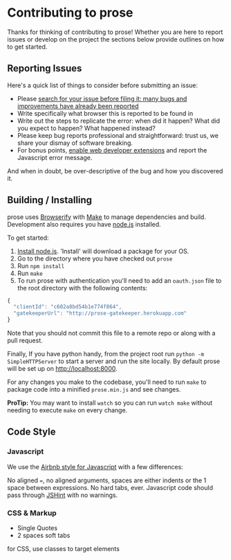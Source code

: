 # Contributing to prose

Thanks for thinking of contributing to prose! Whether you are here to report
issues or develop on the project the sections below provide
outlines on how to get started.

## Reporting Issues
Here's a quick list of things to consider before submitting an issue:

* Please [search for your issue before filing it: many bugs and improvements have already been reported](https://github.com/prose/prose/issues/search?q=)
* Write specifically what browser this is reported to be found in
* Write out the steps to replicate the error: when did it happen? What did you expect to happen? What happened instead?
* Please keep bug reports professional and straightforward: trust us, we share your dismay of software breaking.
* For bonus points, [enable web developer extensions](http://macwright.org/enable-web-developer-extensions/) and report the
  Javascript error message.

And when in doubt, be over-descriptive of the bug and how you discovered it.


## Building / Installing

prose uses [Browserify](browserify.org) with [Make](http://www.gnu.org/software/make/)
to manage dependencies and build. Development also requires you
have [node.js](http://nodejs.org) installed.

To get started:

1. [Install node.js](http://nodejs.org/). 'Install' will download a package for
your OS.
2. Go to the directory where you have checked out `prose`
3. Run `npm install`
4. Run `make`
5. To run prose with authentication you'll need to add an `oauth.json` file
to the root directory with the following contents:

``` js
{
  "clientId": "c602a8bd54b1e774f864",
  "gatekeeperUrl": "http://prose-gatekeeper.herokuapp.com"
}
```

Note that you should not commit this file to a remote repo or along with a pull
request.

Finally, If you have python handy, from the project root run `python -m SimpleHTTPServer`
to start a server and run the site locally. By default prose will be set up 
on [http://localhost:8000](http://localhost:8000).

For any changes you make to the codebase, you'll need to run `make` to package
code into a minified `prose.min.js` and see changes.

__ProTip:__ You may want to install `watch` so you can run `watch make` without
needing to execute `make` on every change.

## Code Style

### Javascript

We use the [Airbnb style for Javascript](https://github.com/airbnb/javascript) with a few differences:

No aligned `=`, no aligned arguments, spaces are either indents or the 1
space between expressions. No hard tabs, ever. Javascript code should pass
through [JSHint](http://www.jshint.com/) with no warnings.

### CSS & Markup
- Single Quotes
- 2 spaces soft tabs

for CSS, use classes to target elements

